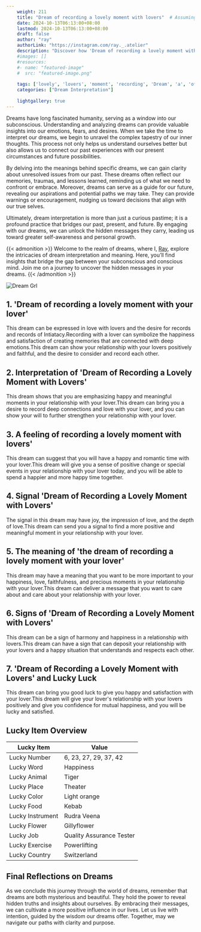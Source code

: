 ```yaml
---
    weight: 211
    title: "Dream of recording a lovely moment with lovers"  # Assuming 'title' column exists
    date: 2024-10-13T06:13:00+08:00
    lastmod: 2024-10-13T06:13:00+08:00
    draft: false
    author: "ray"
    authorLink: "https://instagram.com/ray._.atelier"
    description: "Discover how 'Dream of recording a lovely moment with lovers' can interpret your future and uncover its significant meanings in your life."
    #images: []
    #resources:
    #- name: "featured-image"
    #  src: "featured-image.png"
    
    tags: ['lovely', 'lovers', 'moment', 'recording', 'Dream', 'a', 'of', 'with']
    categories: ["Dream Interpretation"]
    
    lightgallery: true
---
```

    
Dreams have long fascinated humanity, serving as a window into our subconscious. Understanding and analyzing dreams can provide valuable insights into our emotions, fears, and desires. When we take the time to interpret our dreams, we begin to unravel the complex tapestry of our inner thoughts. This process not only helps us understand ourselves better but also allows us to connect our past experiences with our present circumstances and future possibilities.

By delving into the meanings behind specific dreams, we can gain clarity about unresolved issues from our past. These dreams often reflect our memories, traumas, and lessons learned, reminding us of what we need to confront or embrace. Moreover, dreams can serve as a guide for our future, revealing our aspirations and potential paths we may take. They can provide warnings or encouragement, nudging us toward decisions that align with our true selves.

Ultimately, dream interpretation is more than just a curious pastime; it is a profound practice that bridges our past, present, and future. By engaging with our dreams, we can unlock the hidden messages they carry, leading us toward greater self-awareness and personal growth.

{{< admonition >}}
Welcome to the realm of dreams, where I, [Ray](https://instagram.com/ray._.atelier), explore the intricacies of dream interpretation and meaning. Here, you’ll find insights that bridge the gap between your subconscious and conscious mind. Join me on a journey to uncover the hidden messages in your dreams.
{{< /admonition >}}

![Dream Grl](https://cdn.pixabay.com/photo/2017/11/02/03/35/gothic-2910057_1280.jpg "Dream Grl")

## 1. 'Dream of recording a lovely moment with your lover'
This dream can be expressed in love with lovers and the desire for records and records of Intiatacy.Recording with a lover can symbolize the happiness and satisfaction of creating memories that are connected with deep emotions.This dream can show your relationship with your lovers positively and faithful, and the desire to consider and record each other.

## 2. Interpretation of 'Dream of Recording a Lovely Moment with Lovers'
This dream shows that you are emphasizing happy and meaningful moments in your relationship with your lover.This dream can bring you a desire to record deep connections and love with your lover, and you can show your will to further strengthen your relationship with your lover.

## 3. A feeling of recording a lovely moment with lovers'
This dream can suggest that you will have a happy and romantic time with your lover.This dream will give you a sense of positive change or special events in your relationship with your lover today, and you will be able to spend a happier and more happy time together.

## 4. Signal 'Dream of Recording a Lovely Moment with Lovers'
The signal in this dream may have joy, the impression of love, and the depth of love.This dream can send you a signal to find a more positive and meaningful moment in your relationship with your lover.

## 5. The meaning of 'the dream of recording a lovely moment with your lover'
This dream may have a meaning that you want to be more important to your happiness, love, faithfulness, and precious moments in your relationship with your lover.This dream can deliver a message that you want to care about and care about your relationship with your lover.

## 6. Signs of 'Dream of Recording a Lovely Moment with Lovers'
This dream can be a sign of harmony and happiness in a relationship with lovers.This dream can have a sign that can deposit your relationship with your lovers and a happy situation that understands and respects each other.

## 7. 'Dream of Recording a Lovely Moment with Lovers' and Lucky Luck
This dream can bring you good luck to give you happy and satisfaction with your lover.This dream will give your lover's relationship with your lovers positively and give you confidence for mutual happiness, and you will be lucky and satisfied.

## Lucky Item Overview
| Lucky Item          | Value              |
|---------------|--------------------|
| Lucky Number        | 6, 23, 27, 29, 37, 42  |
| Lucky Word          | Happiness |
| Lucky Animal        | Tiger |
| Lucky Place         | Theater     |
| Lucky Color         | Light orange     |
| Lucky Food          | Kebab      |
| Lucky Instrument    | Rudra Veena |
| Lucky Flower        | Gillyflower    |
| Lucky Job           | Quality Assurance Tester       |
| Lucky Exercise      | Powerlifting  |
| Lucky Country       | Switzerland    |


##  Final Reflections on Dreams

As we conclude this journey through the world of dreams, remember that dreams are both mysterious and beautiful. They hold the power to reveal hidden truths and insights about ourselves. By embracing their messages, we can cultivate a more positive influence in our lives. Let us live with intention, guided by the wisdom our dreams offer. Together, may we navigate our paths with clarity and purpose.

